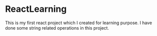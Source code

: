 # ReactLearning
This is my first react project which I created for learning purpose.
I have done some string related operations in this project.
